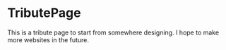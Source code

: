 # TributePage
This is a tribute page to start from somewhere designing.
I hope to make more websites in the future.